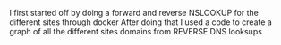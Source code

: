 I first started off by doing a forward and reverse NSLOOKUP for the different sites through docker
After doing that I used a code to create a graph of all the different sites domains from REVERSE DNS looksups 

